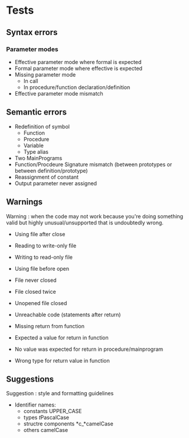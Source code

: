 # Tests

## Syntax errors

### Parameter modes

- Effective parameter mode where formal is expected
- Formal parameter mode where effective is expected
- Missing parameter mode
    - In call
    - In procedure/function declaration/definition
- Effective parameter mode mismatch

## Semantic errors

- Redefinition of symbol
    - Function
    - Procedure
    - Variable
    - Type alias
- Two MainPrograms
- Function/Procdeure Signature mismatch (between prototypes or between definition/prototype)
- Reassignment of constant
- Output parameter never assigned

## Warnings

Warning : when the code may not work because you're doing something valid but highly unusual/unsupported that is undoubtedly wrong.

- Using file after close
- Reading to write-only file
- Writing to read-only file
- Using file before open
- File never closed
- File closed twice
- Unopened file closed

- Unreachable code (statements after return)
- Missing return from function
- Expected a value for return in function
- No value was expected for return in procedure/mainprogram
- Wrong type for return value in function

## Suggestions

Suggestion : style and formatting guidelines

- Identifier names:
    - constants UPPER_CASE
    - types *t*PascalCase
    - structre components *c_*camelCase
    - others camelCase
